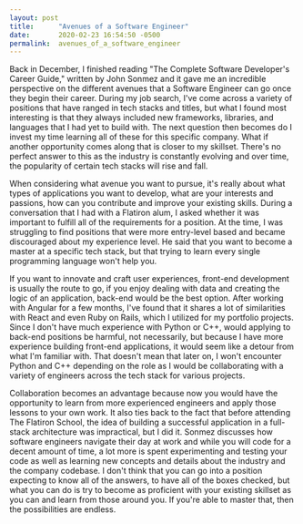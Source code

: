 ```yaml
---
layout: post
title:      "Avenues of a Software Engineer"
date:       2020-02-23 16:54:50 -0500
permalink:  avenues_of_a_software_engineer
---
```


Back in December, I finished reading "The Complete Software Developer's Career Guide," written by John Sonmez and it gave me an incredible perspective on the different avenues that a Software Engineer can go once they begin their career. During my job search, I've come across a variety of positions that have ranged in tech stacks and titles, but what I found most interesting is that they always included new frameworks, libraries, and languages that I had yet to build with. The next question then becomes do I invest my time learning all of these for this specific company. What if another opportunity comes along that is closer to my skillset. There's no perfect answer to this as the industry is constantly evolving and over time, the popularity of certain tech stacks will rise and fall.  

When considering what avenue you want to pursue, it's really about what types of applications you want to develop, what are your interests and passions, how can you contribute and improve your existing skills. During a conversation that I had with a Flatiron alum, I asked whether it was important to fulfill all of the requirements for a position. At the time, I was struggling to find positions that were more entry-level based and became discouraged about my experience level. He said that you want to become a master at a specific tech stack, but that trying to learn every single programming language won't help you. 

If you want to innovate and craft user experiences, front-end development is usually the route to go, if you enjoy dealing with data and creating the logic of an application, back-end would be the best option. After working with Angular for a few months, I've found that it shares a lot of similarities with React and even Ruby on Rails, which I utilized for my portfolio projects. Since I don't have much experience with Python or C++, would applying to back-end positions be harmful, not necessarily, but because I have more experience building front-end applications, it would seem like a detour from what I'm familiar with. That doesn't mean that later on, I won't encounter Python and C++ depending on the role as I would be collaborating with a variety of engineers across the tech stack for various projects. 

Collaboration becomes an advantage because now you would have the opportunity to learn from more experienced engineers and apply those lessons to your own work. It also ties back to the fact that before attending The Flatiron School, the idea of building a successful application in a full-stack architecture was impractical, but I did it. Sonmez discusses how software engineers navigate their day at work and while you will code for a decent amount of time, a lot more is spent experimenting and testing your code as well as learning new concepts and details about the industry and the company codebase. I don't think that you can go into a position expecting to know all of the answers, to have all of the boxes checked, but what you can do is try to become as proficient with your existing skillset as you can and learn from those around you. If you're able to master that, then the possibilities are endless.


